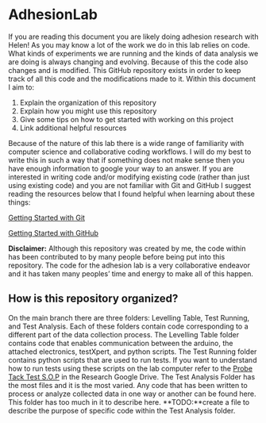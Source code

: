 # AdhesionLab
If you are reading this document you are likely doing adhesion research with Helen! As you may know a lot of the work we do in this lab relies on code. What kinds of experiments we are running and the kinds of data analysis we are doing is always changing and evolving. Because of this the code also changes and is modified. This GitHub repository exists in order to keep track of all this code and the modifications made to it. Within this document I aim to:
1. Explain the organization of this repository
2. Explain how you might use this repository
3. Give some tips on how to get started with working on this project
4. Link additional helpful resources 

Because of the nature of this lab there is a wide range of familiarity with computer science and collaborative coding workflows. I will do my best to write this in such a way that if something does not make sense then you have enough information to google your way to an answer. If you are interested in writing code and/or modifying existing code (rather than just using existing code) and you are not familiar with Git and GitHub I suggest reading the resources below that I found helpful when learning about these things:

[Getting Started with Git](https://git-scm.com/book/en/v2/Getting-Started-About-Version-Control)

[Getting Started with GitHub](https://docs.github.com/en/get-started)

**Disclaimer:** Although this repository was created by me, the code within has been contributed to by many people before being put into this repository. The code for the adhesion lab is a very collaborative endeavor and it has taken many peoples’ time and energy to make all of this happen.


## How is this repository organized?
On the main branch there are three folders: Levelling Table, Test Running, and Test Analysis. Each of these folders contain code corresponding to a different part of the data collection process. The Levelling Table folder contains code that enables communication between the arduino, the attached electronics, testXpert, and python scripts. The Test Running folder contains python scripts that are used to run tests. If you want to understand how to run tests using these scripts on the lab computer refer to the [Probe Tack Test S.O.P](https://docs.google.com/document/d/1UmUZKZvCBH7tiiC7ttzYZqN0IUQPj35D1J8YuI-1PR8/edit) in the Research Google Drive. The Test Analysis Folder has the most files and it is the most varied. Any code that has been written to process or analyze collected data in one way or another can be found here. This folder has too much in it to describe here. 
**TODO:**create a file to describe the purpose of specific code within the Test Analysis folder.
